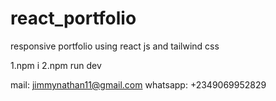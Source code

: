 # react_portfolio

responsive portfolio using react js and tailwind css

1.npm i
2.npm run dev

mail: jimmynathan11@gmail.com
whatsapp: +2349069952829
